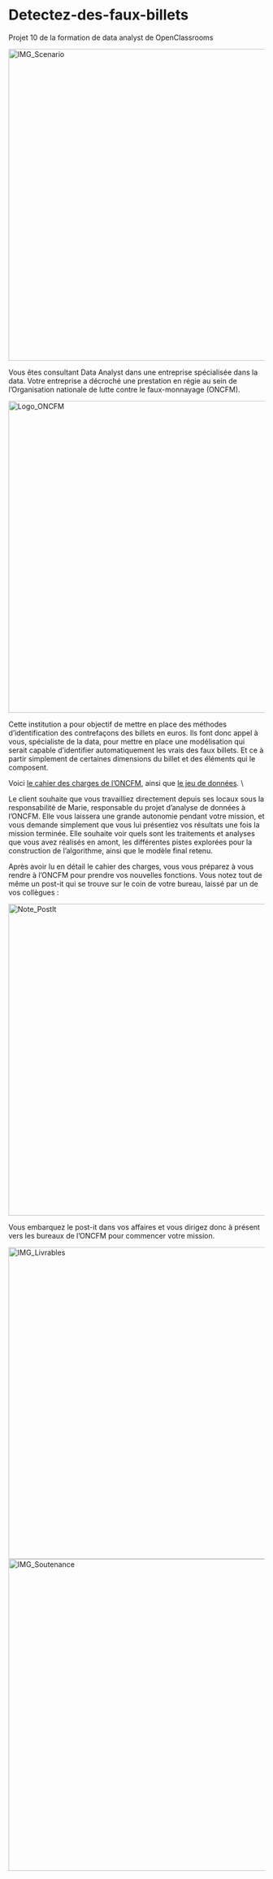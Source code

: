 # Detectez-des-faux-billets
Projet 10 de la formation de data analyst de OpenClassrooms

<img width="614" alt="IMG_Scenario" src="https://github.com/AlexisDlge/Detectez-des-faux-billets/assets/152527939/6c949932-3da9-4faa-a408-3d3da4ec7247">

Vous êtes consultant Data Analyst dans une entreprise spécialisée dans la data. Votre entreprise a décroché une prestation en régie au sein de l’Organisation nationale de lutte contre le faux-monnayage (ONCFM).

<img width="614" alt="Logo_ONCFM" src="https://github.com/AlexisDlge/Detectez-des-faux-billets/assets/152527939/d4d2bc88-ac9a-4bf3-a3a2-231355ae5969">

Cette institution a pour objectif de mettre en place des méthodes d’identification des contrefaçons des billets en euros. Ils font donc appel à vous, spécialiste de la data, pour mettre en place une modélisation qui serait capable d’identifier automatiquement les vrais des faux billets. Et ce à partir simplement de certaines dimensions du billet et des éléments qui le composent.

Voici [le cahier des charges de l’ONCFM](https://s3-eu-west-1.amazonaws.com/static.oc-static.com/prod/courses/files/parcours-data-analyst/DAN-P10-cdc-detection-faux-billets.pdf), ainsi que [le jeu de données](https://s3-eu-west-1.amazonaws.com/static.oc-static.com/prod/courses/files/parcours-data-analyst/billets.csv). \

Le client souhaite que vous travailliez directement depuis ses locaux sous la responsabilité de Marie, responsable du projet d’analyse de données à l’ONCFM. Elle vous laissera une grande autonomie pendant votre mission, et vous demande simplement que vous lui présentiez vos résultats une fois la mission terminée. Elle souhaite voir quels sont les traitements et analyses que vous avez réalisés en amont, les différentes pistes explorées pour la construction de l’algorithme, ainsi que le modèle final retenu.

Après avoir lu en détail le cahier des charges, vous vous préparez à vous rendre à l’ONCFM pour prendre vos nouvelles fonctions. Vous notez tout de même un post-it qui se trouve sur le coin de votre bureau, laissé par un de vos collègues :

<img width="614" alt="Note_PostIt" src="https://github.com/AlexisDlge/Detectez-des-faux-billets/assets/152527939/08c5c865-3599-409a-8df5-97de1547d41e"> 

Vous embarquez le post-it dans vos affaires et vous dirigez donc à présent vers les bureaux de l’ONCFM pour commencer votre mission.

<img width="614" alt="IMG_Livrables" src="https://github.com/AlexisDlge/Detectez-des-faux-billets/assets/152527939/86af4a1f-0feb-4235-b2ba-2f685fcaca46">

<img width="614" alt="IMG_Soutenance" src="https://github.com/AlexisDlge/Detectez-des-faux-billets/assets/152527939/a1a8bf0e-898d-4fa4-808b-091d870eb595">
